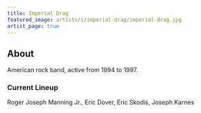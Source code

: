 ```yaml
---
title: Imperial Drag
featured_image: artists/i/imperial-drag/imperial-drag.jpg
artist_page: true
---
```

## About

American rock band, active from 1994 to 1997.

### Current Lineup

Roger Joseph Manning Jr., Eric Dover, Eric Skodis, Joseph Karnes

